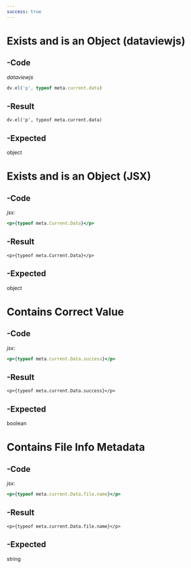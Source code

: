 ```yaml
---
success: true
---
```

# Exists and is an Object (dataviewjs)
## -Code
*dataviewjs*
```js
dv.el('p', typeof meta.current.data)
```

## -Result
```dataviewjs
dv.el('p', typeof meta.current.data)
```

## -Expected
object

# Exists and is an Object (JSX)
## -Code
*jsx:*
```jsx
<p>{typeof meta.Current.Data}</p>
```

## -Result
```jsx:
<p>{typeof meta.Current.Data}</p>
```

## -Expected
object


# Contains Correct Value
## -Code
*jsx:*
```jsx
<p>{typeof meta.current.Data.success}</p>
```

## -Result
```jsx:
<p>{typeof meta.current.Data.success}</p>
```

## -Expected
boolean

# Contains File Info Metadata
## -Code
*jsx:*
```jsx
<p>{typeof meta.current.Data.file.name}</p>
```
## -Result
```jsx:
<p>{typeof meta.current.Data.file.name}</p>
```

## -Expected
string